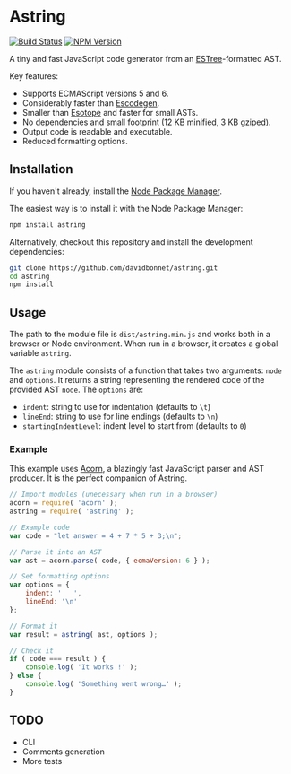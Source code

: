 # Astring

[![Build Status](https://travis-ci.org/davidbonnet/astring.svg?branch=master)](https://travis-ci.org/davidbonnet/astring)
[![NPM Version](https://img.shields.io/npm/v/astring.svg)](https://www.npmjs.org/package/astring)

A tiny and fast JavaScript code generator from an [ESTree](https://github.com/estree/estree)-formatted AST.

Key features:

- Supports ECMAScript versions 5 and 6.
- Considerably faster than [Escodegen](https://github.com/estools/escodegen).
- Smaller than [Esotope](https://github.com/inikulin/esotope) and faster for small ASTs.
- No dependencies and small footprint (12 KB minified, 3 KB gziped).
- Output code is readable and executable.
- Reduced formatting options.



## Installation

If you haven't already, install the [Node Package Manager](https://www.npmjs.com).

The easiest way is to install it with the Node Package Manager:

```bash
npm install astring
```

Alternatively, checkout this repository and install the development dependencies:

```bash
git clone https://github.com/davidbonnet/astring.git
cd astring
npm install
```



## Usage

The path to the module file is `dist/astring.min.js` and works both in a browser or Node environment. When run in a browser, it creates a global variable `astring`.

The `astring` module consists of a function that takes two arguments: `node` and `options`. It returns a string representing the rendered code of the provided AST `node`.
The `options` are:

- `indent`: string to use for indentation (defaults to `\t`)
- `lineEnd`: string to use for line endings (defaults to `\n`)
- `startingIndentLevel`: indent level to start from (defaults to `0`)



### Example

This example uses [Acorn](https://github.com/marijnh/acorn), a blazingly fast JavaScript parser and AST producer. It is the perfect companion of Astring.

```javascript
// Import modules (unecessary when run in a browser)
acorn = require( 'acorn' );
astring = require( 'astring' );

// Example code
var code = "let answer = 4 + 7 * 5 + 3;\n";

// Parse it into an AST
var ast = acorn.parse( code, { ecmaVersion: 6 } );

// Set formatting options
var options = {
	indent: '   ',
	lineEnd: '\n'
};

// Format it
var result = astring( ast, options );

// Check it
if ( code === result ) {
	console.log( 'It works !' );
} else {
	console.log( 'Something went wrong…' );
}
```



## TODO

- CLI
- Comments generation
- More tests

